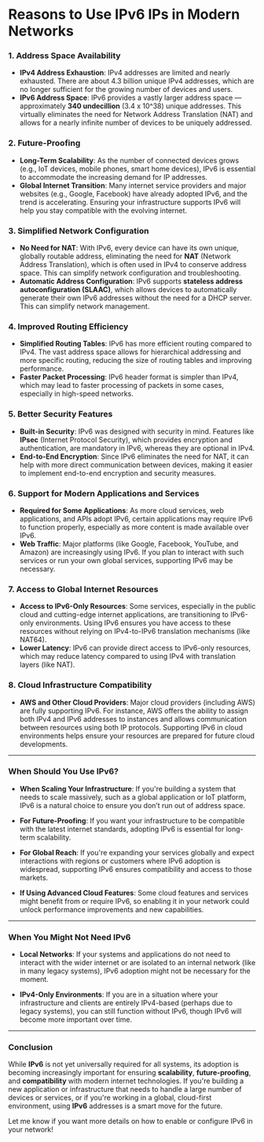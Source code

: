 # Reasons to Use IPv6 IPs in Modern Networks

### 1. **Address Space Availability**
- **IPv4 Address Exhaustion**: IPv4 addresses are limited and nearly exhausted. There are about 4.3 billion unique IPv4 addresses, which are no longer sufficient for the growing number of devices and users.
- **IPv6 Address Space**: IPv6 provides a vastly larger address space — approximately **340 undecillion** (3.4 x 10^38) unique addresses. This virtually eliminates the need for Network Address Translation (NAT) and allows for a nearly infinite number of devices to be uniquely addressed.

### 2. **Future-Proofing**
- **Long-Term Scalability**: As the number of connected devices grows (e.g., IoT devices, mobile phones, smart home devices), IPv6 is essential to accommodate the increasing demand for IP addresses.
- **Global Internet Transition**: Many internet service providers and major websites (e.g., Google, Facebook) have already adopted IPv6, and the trend is accelerating. Ensuring your infrastructure supports IPv6 will help you stay compatible with the evolving internet.

### 3. **Simplified Network Configuration**
- **No Need for NAT**: With IPv6, every device can have its own unique, globally routable address, eliminating the need for **NAT** (Network Address Translation), which is often used in IPv4 to conserve address space. This can simplify network configuration and troubleshooting.
- **Automatic Address Configuration**: IPv6 supports **stateless address autoconfiguration (SLAAC)**, which allows devices to automatically generate their own IPv6 addresses without the need for a DHCP server. This can simplify network management.

### 4. **Improved Routing Efficiency**
- **Simplified Routing Tables**: IPv6 has more efficient routing compared to IPv4. The vast address space allows for hierarchical addressing and more specific routing, reducing the size of routing tables and improving performance.
- **Faster Packet Processing**: IPv6 header format is simpler than IPv4, which may lead to faster processing of packets in some cases, especially in high-speed networks.

### 5. **Better Security Features**
- **Built-in Security**: IPv6 was designed with security in mind. Features like **IPsec** (Internet Protocol Security), which provides encryption and authentication, are mandatory in IPv6, whereas they are optional in IPv4.
- **End-to-End Encryption**: Since IPv6 eliminates the need for NAT, it can help with more direct communication between devices, making it easier to implement end-to-end encryption and security measures.

### 6. **Support for Modern Applications and Services**
- **Required for Some Applications**: As more cloud services, web applications, and APIs adopt IPv6, certain applications may require IPv6 to function properly, especially as more content is made available over IPv6.
- **Web Traffic**: Major platforms (like Google, Facebook, YouTube, and Amazon) are increasingly using IPv6. If you plan to interact with such services or run your own global services, supporting IPv6 may be necessary.

### 7. **Access to Global Internet Resources**
- **Access to IPv6-Only Resources**: Some services, especially in the public cloud and cutting-edge internet applications, are transitioning to IPv6-only environments. Using IPv6 ensures you have access to these resources without relying on IPv4-to-IPv6 translation mechanisms (like NAT64).
- **Lower Latency**: IPv6 can provide direct access to IPv6-only resources, which may reduce latency compared to using IPv4 with translation layers (like NAT).

### 8. **Cloud Infrastructure Compatibility**
- **AWS and Other Cloud Providers**: Major cloud providers (including AWS) are fully supporting IPv6. For instance, AWS offers the ability to assign both IPv4 and IPv6 addresses to instances and allows communication between resources using both IP protocols. Supporting IPv6 in cloud environments helps ensure your resources are prepared for future cloud developments.

---

### **When Should You Use IPv6?**

- **When Scaling Your Infrastructure**: If you're building a system that needs to scale massively, such as a global application or IoT platform, IPv6 is a natural choice to ensure you don’t run out of address space.

- **For Future-Proofing**: If you want your infrastructure to be compatible with the latest internet standards, adopting IPv6 is essential for long-term scalability.

- **For Global Reach**: If you're expanding your services globally and expect interactions with regions or customers where IPv6 adoption is widespread, supporting IPv6 ensures compatibility and access to those markets.

- **If Using Advanced Cloud Features**: Some cloud features and services might benefit from or require IPv6, so enabling it in your network could unlock performance improvements and new capabilities.

---

### **When You Might Not Need IPv6**
- **Local Networks**: If your systems and applications do not need to interact with the wider internet or are isolated to an internal network (like in many legacy systems), IPv6 adoption might not be necessary for the moment.

- **IPv4-Only Environments**: If you are in a situation where your infrastructure and clients are entirely IPv4-based (perhaps due to legacy systems), you can still function without IPv6, though IPv6 will become more important over time.

---

### **Conclusion**
While **IPv6** is not yet universally required for all systems, its adoption is becoming increasingly important for ensuring **scalability**, **future-proofing**, and **compatibility** with modern internet technologies. If you're building a new application or infrastructure that needs to handle a large number of devices or services, or if you're working in a global, cloud-first environment, using **IPv6** addresses is a smart move for the future.

Let me know if you want more details on how to enable or configure IPv6 in your network!
